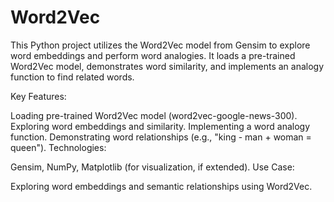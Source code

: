 # Word2Vec
This Python project utilizes the Word2Vec model from Gensim to explore word embeddings and perform word analogies. It loads a pre-trained Word2Vec model, demonstrates word similarity, and implements an analogy function to find related words.

Key Features:

Loading pre-trained Word2Vec model (word2vec-google-news-300).
Exploring word embeddings and similarity.
Implementing a word analogy function.
Demonstrating word relationships (e.g., "king - man + woman = queen").
Technologies:

Gensim, NumPy, Matplotlib (for visualization, if extended).
Use Case:

Exploring word embeddings and semantic relationships using Word2Vec.
